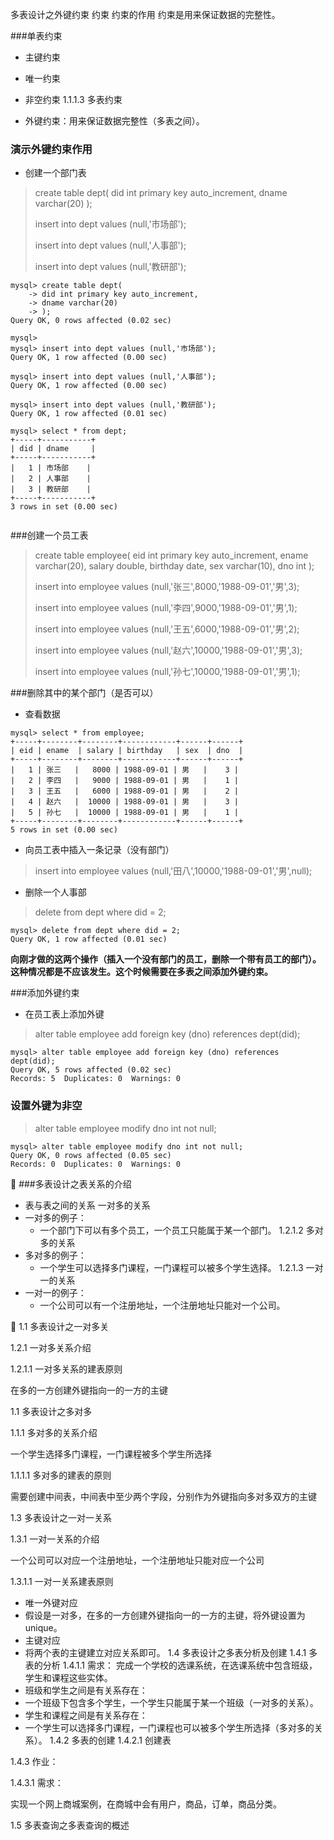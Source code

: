 
多表设计之外键约束约束约束的作用约束是用来保证数据的完整性。

###单表约束  
 *	主键约束 
 *	唯一约束 
 *	非空约束1.1.1.3	多表约束

* 外键约束：用来保证数据完整性（多表之间）。###	演示外键约束作用 
* 创建一个部门表>create table dept(	did int primary key auto_increment,	dname varchar(20)>);
>>insert into dept values (null,'市场部');
>>insert into dept values (null,'人事部');>
>insert into dept values (null,'教研部');
>
>
```
mysql> create table dept(
    -> did int primary key auto_increment,
    -> dname varchar(20)
    -> );
Query OK, 0 rows affected (0.02 sec)

mysql> 
mysql> insert into dept values (null,'市场部');
Query OK, 1 row affected (0.00 sec)

mysql> insert into dept values (null,'人事部');
Query OK, 1 row affected (0.00 sec)

mysql> insert into dept values (null,'教研部');
Query OK, 1 row affected (0.01 sec)

mysql> select * from dept;
+-----+-----------+
| did | dname     |
+-----+-----------+
|   1 | 市场部    |
|   2 | 人事部    |
|   3 | 教研部    |
+-----+-----------+
3 rows in set (0.00 sec)


```###创建一个员工表

>create table employee(	eid int primary key auto_increment,	ename varchar(20),	salary double,	birthday date,	sex varchar(10),	dno int);>>insert into employee values (null,'张三',8000,'1988-09-01','男',3);>>insert into employee values (null,'李四',9000,'1988-09-01','男',1);>>insert into employee values (null,'王五',6000,'1988-09-01','男',2);>>insert into employee values (null,'赵六',10000,'1988-09-01','男',3);>>insert into employee values (null,'孙七',10000,'1988-09-01','男',1);



###删除其中的某个部门（是否可以）*	查看数据

```
mysql> select * from employee;
+-----+--------+--------+------------+------+------+
| eid | ename  | salary | birthday   | sex  | dno  |
+-----+--------+--------+------------+------+------+
|   1 | 张三   |   8000 | 1988-09-01 | 男   |    3 |
|   2 | 李四   |   9000 | 1988-09-01 | 男   |    1 |
|   3 | 王五   |   6000 | 1988-09-01 | 男   |    2 |
|   4 | 赵六   |  10000 | 1988-09-01 | 男   |    3 |
|   5 | 孙七   |  10000 | 1988-09-01 | 男   |    1 |
+-----+--------+--------+------------+------+------+
5 rows in set (0.00 sec)
```*	向员工表中插入一条记录（没有部门）>insert into employee values (null,'田八',10000,'1988-09-01','男',null);*	删除一个人事部>delete from dept where did = 2;

```
mysql> delete from dept where did = 2;
Query OK, 1 row affected (0.01 sec)

```
__向刚才做的这两个操作（插入一个没有部门的员工，删除一个带有员工的部门）。这种情况都是不应该发生。这个时候需要在多表之间添加外键约束。__
###添加外键约束* 在员工表上添加外键>alter table employee add foreign key (dno) references dept(did);


```
mysql> alter table employee add foreign key (dno) references dept(did);
Query OK, 5 rows affected (0.02 sec)
Records: 5  Duplicates: 0  Warnings: 0

```###	设置外键为非空>alter table employee modify dno int not null;```
mysql> alter table employee modify dno int not null;
Query OK, 0 rows affected (0.05 sec)
Records: 0  Duplicates: 0  Warnings: 0

```###多表设计之表关系的介绍* 表与表之间的关系	一对多的关系* 一对多的例子：	*	一个部门下可以有多个员工，一个员工只能属于某一个部门。1.2.1.2	多对多的关系*	多对多的例子：	*	一个学生可以选择多门课程，一门课程可以被多个学生选择。1.2.1.3	一对一的关系*	一对一的例子：	*	一个公司可以有一个注册地址，一个注册地址只能对一个公司。 1.1	多表设计之一对多关1.2.1	一对多关系介绍1.2.1.1	一对多关系的建表原则在多的一方创建外键指向一的一方的主键1.1	多表设计之多对多1.1.1	多对多的关系介绍一个学生选择多门课程，一门课程被多个学生所选择1.1.1.1	多对多的建表的原则需要创建中间表，中间表中至少两个字段，分别作为外键指向多对多双方的主键1.3	多表设计之一对一关系1.3.1	一对一关系的介绍一个公司可以对应一个注册地址，一个注册地址只能对应一个公司1.3.1.1	一对一关系建表原则*	唯一外键对应*	假设是一对多，在多的一方创建外键指向一的一方的主键，将外键设置为unique。*	主键对应*	将两个表的主键建立对应关系即可。1.4	多表设计之多表分析及创建1.4.1	多表的分析1.4.1.1	需求：完成一个学校的选课系统，在选课系统中包含班级，学生和课程这些实体。*	班级和学生之间是有关系存在：*	一个班级下包含多个学生，一个学生只能属于某一个班级（一对多的关系）。*	学生和课程之间是有关系存在：*	一个学生可以选择多门课程，一门课程也可以被多个学生所选择（多对多的关系）。1.4.2	多表的创建1.4.2.1	创建表1.4.3	作业：1.4.3.1	需求：实现一个网上商城案例，在商城中会有用户，商品，订单，商品分类。1.5	多表查询之多表查询的概述